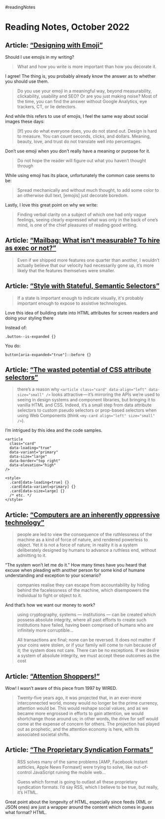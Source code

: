 #readingNotes

# Reading Notes, October 2022

## Article: [“Designing with Emoji”](https://ia.net/topics/designing-with-emoji)

Should I use emojis in my writing?

> What and how you write is more important than how you decorate it.

I agree! The thing is, you probably already know the answer as to whether you should use them.

> Do you use your emoji in a meaningful way, beyond measurability, clickability, usability and SEO? Or are you just making noise? Most of the time, you can find the answer without Google Analytics, eye trackers, CT, or lie detectors.

And while this refers to use of emojis, I feel the same way about social images these days:

> [If] you do what everyone does, you do not stand out. Design is hard to measure. You can count seconds, clicks, and dollars. Meaning, beauty, love, and trust do not translate well into percentages.

Don’t use emoji when you don’t really have a meaning or purpose for it.

> Do not hope the reader will figure out what you haven’t thought through

While using emoji has its place, unfortunately the common case seems to be:

> Spread mechanically and without much thought, to add some color to an otherwise dull text, [emojis] just decorate boredom.

Lastly, I love this great point on why we write:

> Finding verbal clarity on a subject of which one had only vague feelings, seeing clearly expressed what was only in the back of one’s mind, is one of the chief pleasures of reading good writing. 

## Article: [“Mailbag: What isn't measurable? To hire as exec or not?”](https://lethain.com/mailbag-not-measurable-whether-hire-exec/)

> Even if we shipped more features one quarter than another, I wouldn’t actually believe that our velocity had necessarily gone up, it’s more likely that the features themselves were smaller.

## Article: [“Style with Stateful, Semantic Selectors”](https://benmyers.dev/blog/semantic-selectors/)

> If a state is important enough to indicate visually, it's probably important enough to expose to assistive technologies.

Love this idea of building state into HTML attributes for screen readers and doing your styling there

Instead of:

`.button--is-expanded {}`

You do:

`button[aria-expanded="true"]::before {}`

## Article: [“The wasted potential of CSS attribute selectors”](https://elisehe.in/2022/10/16/attribute-selectors)

> there’s a reason why `<article class="card" data-align="left" data-size="small" />` looks attractive — it’s mirroring the APIs we’re used to seeing in design systems and component libraries, but bringing it to vanilla HTML and CSS. Indeed, it’s a small step from data attribute selectors to custom pseudo selectors or prop-based selectors when using Web Components (think `<my-card align="left" size="small" />`).

I’m intrigued by this idea and the code samples.

```
<article
  class="card"
  data-loading="true"
  data-variant="primary"
  data-size="large"
  data-border="top right"
  data-elevation="high"
/>

<style>
  .card[data-loading=true] {}
  .card[data-variant=primary] {}
  .card[data-size=large] {}
  /* etc. */
</style>
```

## Article: [“Computers are an inherently oppressive technology”](https://www.devever.net/~hl/ruthlessness)

> people are led to view the consequence of the ruthlessness of the machine as a kind of force of nature, and rendered powerless to object. Yet it is not a force of nature; in reality it is a system deliberately designed by humans to advance a ruthless end, without admitting to it.

“The system won’t let me do it.” How many times have you heard that excuse when pleading with another person for some kind of humane understanding and exception to your scenario?

> companies realise they can escape from accountability by hiding behind the facelessness of the machine, which disempowers the individual to fight or object to it.

And that’s how we want our money to work?

> using cryptography, systems — institutions — can be created which possess absolute integrity, where all past efforts to create such institutions have failed, having been comprised of humans who are infinitely more corruptible…
> 
> All transactions are final; none can be reversed. It does not matter if your coins were stolen, or if your family will come to ruin because of it; the system does not care. There can be no exceptions. If we desire a system of absolute integrity, we must accept these outcomes as the cost

## Article: [“Attention Shoppers!”](https://www.wired.com/1997/12/es-attention/)

Wow! I wasn’t aware of this piece from 1997 by WIRED.

> Twenty-five years ago, it was projected that, in an ever-more interconnected world, money would no longer be the prime currency, attention would be. This would reshape social values, and as we became more engrossed in efforts to gain attention, we would shortchange those around us; in other words, the drive for self would come at the expense of concern for others. The projection has played out as prophetic, and the attention economy is here, with its associated societal shifts.

## Article: [“The Proprietary Syndication Formats”](https://chriscoyier.net/2022/10/17/the-proprietary-syndication-formats/)

> RSS solves many of the same problems [AMP, Facebook Instant astticles, Apple News Formawt] were trying to solve, like out-of-control JavaScript ruining the mobile web…
> 
> Guess which format is going to outlast all these proprietary syndication formats. I’d say RSS, which I believe to be true, but really, it’s HTML.

Great point about the longevity of HTML, especially since feeds (XML or JSON ones) are just a wrapper around the content which comes in guess what format? HTML. 